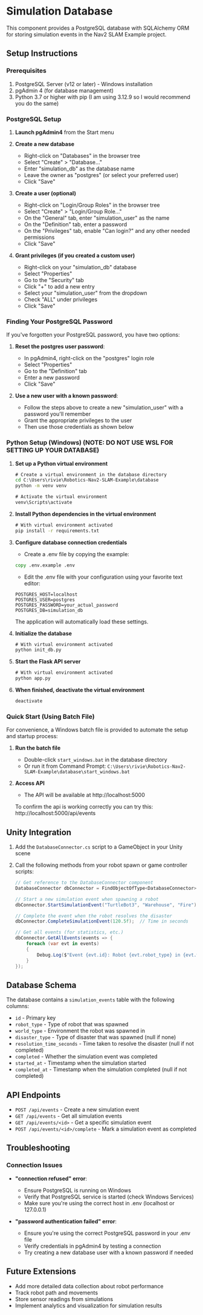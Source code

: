 # Simulation Database

This component provides a PostgreSQL database with SQLAlchemy ORM for storing simulation events in the Nav2 SLAM Example project.

## Setup Instructions

### Prerequisites

1. PostgreSQL Server (v12 or later) - Windows installation
2. pgAdmin 4 (for database management)
3. Python 3.7 or higher with pip (I am using 3.12.9 so I would recommend you do the same)

### PostgreSQL Setup

1. **Launch pgAdmin4** from the Start menu

2. **Create a new database**
   - Right-click on "Databases" in the browser tree
   - Select "Create" > "Database..."
   - Enter "simulation_db" as the database name
   - Leave the owner as "postgres" (or select your preferred user)
   - Click "Save"

3. **Create a user (optional)**
   - Right-click on "Login/Group Roles" in the browser tree
   - Select "Create" > "Login/Group Role..."
   - On the "General" tab, enter "simulation_user" as the name
   - On the "Definition" tab, enter a password
   - On the "Privileges" tab, enable "Can login?" and any other needed permissions
   - Click "Save"

4. **Grant privileges (if you created a custom user)**
   - Right-click on your "simulation_db" database
   - Select "Properties"
   - Go to the "Security" tab
   - Click "+" to add a new entry
   - Select your "simulation_user" from the dropdown
   - Check "ALL" under privileges
   - Click "Save"

### Finding Your PostgreSQL Password

If you've forgotten your PostgreSQL password, you have two options:

1. **Reset the postgres user password**:
   - In pgAdmin4, right-click on the "postgres" login role
   - Select "Properties"
   - Go to the "Definition" tab
   - Enter a new password
   - Click "Save"

2. **Use a new user with a known password**:
   - Follow the steps above to create a new "simulation_user" with a password you'll remember
   - Grant the appropriate privileges to the user
   - Then use those credentials as shown below

### Python Setup (Windows) (NOTE: DO NOT USE WSL FOR SETTING UP YOUR DATABASE)

1. **Set up a Python virtual environment**
   ```cmd
   # Create a virtual environment in the database directory
   cd C:\Users\rivie\Robotics-Nav2-SLAM-Example\database
   python -m venv venv
   
   # Activate the virtual environment
   venv\Scripts\activate
   ```

2. **Install Python dependencies in the virtual environment**
   ```cmd
   # With virtual environment activated
   pip install -r requirements.txt
   ```

3. **Configure database connection credentials**
   - Create a .env file by copying the example:
   ```cmd
   copy .env.example .env
   ```
   
   - Edit the .env file with your configuration using your favorite text editor:
   ```
   POSTGRES_HOST=localhost
   POSTGRES_USER=postgres
   POSTGRES_PASSWORD=your_actual_password
   POSTGRES_DB=simulation_db
   ```
   
   The application will automatically load these settings.

4. **Initialize the database**
   ```cmd
   # With virtual environment activated
   python init_db.py
   ```

5. **Start the Flask API server**
   ```cmd
   # With virtual environment activated
   python app.py
   ```

6. **When finished, deactivate the virtual environment**
   ```cmd
   deactivate
   ```

### Quick Start (Using Batch File)

For convenience, a Windows batch file is provided to automate the setup and startup process:

1. **Run the batch file**
   - Double-click `start_windows.bat` in the database directory
   - Or run it from Command Prompt: `C:\Users\rivie\Robotics-Nav2-SLAM-Example\database\start_windows.bat`

2. **Access API**
   - The API will be available at http://localhost:5000

   To confirm the api is working correctly you can try this: http://localhost:5000/api/events

## Unity Integration

1. Add the `DatabaseConnector.cs` script to a GameObject in your Unity scene
2. Call the following methods from your robot spawn or game controller scripts:

   ```csharp
   // Get reference to the DatabaseConnector component
   DatabaseConnector dbConnector = FindObjectOfType<DatabaseConnector>();
   
   // Start a new simulation event when spawning a robot
   dbConnector.StartSimulationEvent("TurtleBot3", "Warehouse", "Fire");
   
   // Complete the event when the robot resolves the disaster
   dbConnector.CompleteSimulationEvent(120.5f);  // Time in seconds
   
   // Get all events (for statistics, etc.)
   dbConnector.GetAllEvents(events => {
       foreach (var evt in events)
       {
           Debug.Log($"Event {evt.id}: Robot {evt.robot_type} in {evt.world_type}");
       }
   });
   ```

## Database Schema

The database contains a `simulation_events` table with the following columns:

- `id` - Primary key
- `robot_type` - Type of robot that was spawned
- `world_type` - Environment the robot was spawned in
- `disaster_type` - Type of disaster that was spawned (null if none)
- `resolution_time_seconds` - Time taken to resolve the disaster (null if not completed)
- `completed` - Whether the simulation event was completed
- `started_at` - Timestamp when the simulation started
- `completed_at` - Timestamp when the simulation completed (null if not completed)

## API Endpoints

- `POST /api/events` - Create a new simulation event
- `GET /api/events` - Get all simulation events
- `GET /api/events/<id>` - Get a specific simulation event
- `POST /api/events/<id>/complete` - Mark a simulation event as completed

## Troubleshooting

### Connection Issues

- **"connection refused" error**: 
  - Ensure PostgreSQL is running on Windows
  - Verify that PostgreSQL service is started (check Windows Services)
  - Make sure you're using the correct host in .env (localhost or 127.0.0.1)

- **"password authentication failed" error**:
  - Ensure you're using the correct PostgreSQL password in your .env file
  - Verify credentials in pgAdmin4 by testing a connection
  - Try creating a new database user with a known password if needed

## Future Extensions

- Add more detailed data collection about robot performance
- Track robot path and movements
- Store sensor readings from simulations
- Implement analytics and visualization for simulation results 